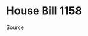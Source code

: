 # House Bill 1158

[Source](http://lawfilesext.leg.wa.gov/biennium/2023-24/Pdf/Bills/House%20Bills/1158.pdf)